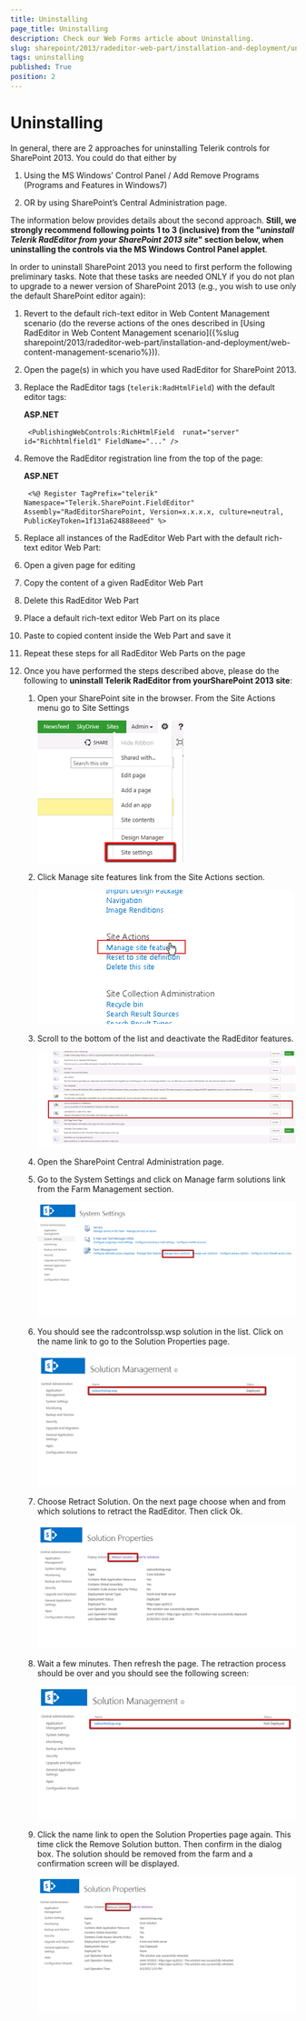 ```yaml
---
title: Uninstalling
page_title: Uninstalling
description: Check our Web Forms article about Uninstalling.
slug: sharepoint/2013/radeditor-web-part/installation-and-deployment/uninstalling
tags: uninstalling
published: True
position: 2
---
```


# Uninstalling




In general, there are 2 approaches for uninstalling Telerik controls for SharePoint 2013. You could do that either by

1. Using the MS Windows’ Control Panel / Add Remove Programs (Programs and Features in Windows7)

1. OR by using SharePoint’s Central Administration page.

The information below provides details about the second approach. __Still, we strongly recommend following points 1 to 3 (inclusive) from the "*uninstall Telerik RadEditor from your SharePoint 2013 site*" section below, when uninstalling the controls via the MS Windows Control Panel applet__.

In order to uninstall SharePoint 2013 you need to first perform the following preliminary tasks. Note that these tasks are needed ONLY if you do not plan to upgrade to a newer version of SharePoint 2013 (e.g., you wish to use only the default SharePoint editor again):

1. Revert to the default rich-text editor in Web Content Management scenario (do the reverse actions of the ones described in [Using RadEditor in Web Content Management scenario]({%slug sharepoint/2013/radeditor-web-part/installation-and-deployment/web-content-management-scenario%})).

1. Open the page(s) in which you have used RadEditor for SharePoint 2013.

1. Replace the RadEditor tags (`telerik:RadHtmlField`) with the default editor tags:

	**ASP.NET**

		<PublishingWebControls:RichHtmlField  runat="server" id="Richhtmlfield1" FieldName="..." />


1. Remove the RadEditor registration line from the top of the page:

	**ASP.NET**

		<%@ Register TagPrefix="telerik" Namespace="Telerik.SharePoint.FieldEditor" Assembly="RadEditorSharePoint, Version=x.x.x.x, culture=neutral, PublicKeyToken=1f131a624888eeed" %>


1. Replace all instances of the RadEditor Web Part with the default rich-text editor Web Part:

1. Open a given page for editing

1. Copy the content of a given RadEditor Web Part

1. Delete this RadEditor Web Part

1. Place a default rich-text editor Web Part on its place

1. Paste to copied content inside the Web Part and save it

1. Repeat these steps for all RadEditor Web Parts on the page

1. Once you have performed the steps described above, please do the following to **uninstall Telerik RadEditor from yourSharePoint 2013 site**:

	1. Open your SharePoint site in the browser. From the Site Actions menu go to Site Settings

		![sp 2103-selecting-site-settings](images/sp2103-selecting-site-settings.png)
	
	1. Click Manage site features link from the Site Actions section.

		![sp 2013-select-manage-features](images/sp2013-select-manage-features.png)
	
	1. Scroll to the bottom of the list and deactivate the RadEditor features.

		![sp 2013-disabled-features](images/sp2013-disabled-features.png)
	
	1. Open the SharePoint Central Administration page.
	
	1. Go to the System Settings and click on Manage farm solutions link from the Farm Management section.
	
		![sp 2013-manage-farm-solutions](images/sp2013-manage-farm-solutions.png)
	
	1. You should see the radcontrolssp.wsp solution in the list. Click on the name link to go to the Solution Properties page.
	
		![sp 2013-selecting-wsp-solution](images/sp2013-selecting-wsp-solution.png)
	
	1. Choose Retract Solution. On the next page choose when and from which solutions to retract the RadEditor. Then click Ok.
	
		![sp 2013-selecting-retract-solution](images/sp2013-selecting-retract-solution.png)
	
	1. Wait a few minutes. Then refresh the page. The retraction process should be over and you should see the following screen:
	
		![sp 2013-wsp-solution-not-deployed](images/sp2013-wsp-solution-not-deployed.png)
	
	1. Click the name link to open the Solution Properties page again. This time click the Remove Solution button. Then confirm in the dialog box. The solution should be removed from the farm and a confirmation screen will be displayed.
	
		![sp 2013-remove-solution](images/sp2013-remove-solution.png)
